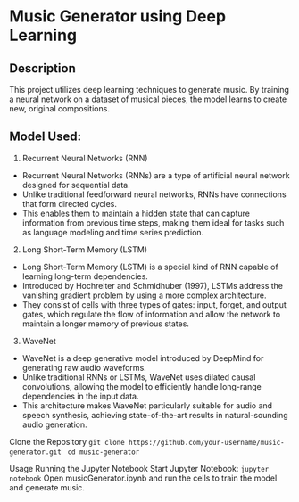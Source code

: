 # Music Generator using Deep Learning
## Description
This project utilizes deep learning techniques to generate music. By training a neural network on a dataset of musical pieces, the model learns to create new, original compositions.

## Model Used:
1. Recurrent Neural Networks (RNN)
- Recurrent Neural Networks (RNNs) are a type of artificial neural network designed for sequential data.
- Unlike traditional feedforward neural networks, RNNs have connections that form directed cycles.
- This enables them to maintain a hidden state that can capture information from previous time steps, making them ideal for tasks such as language modeling and time series prediction.

2. Long Short-Term Memory (LSTM)
- Long Short-Term Memory (LSTM) is a special kind of RNN capable of learning long-term dependencies.
- Introduced by Hochreiter and Schmidhuber (1997), LSTMs address the vanishing gradient problem by using a more complex architecture.
- They consist of cells with three types of gates: input, forget, and output gates, which regulate the flow of information and allow the network to maintain a longer memory of previous states.

3. WaveNet
- WaveNet is a deep generative model introduced by DeepMind for generating raw audio waveforms.
- Unlike traditional RNNs or LSTMs, WaveNet uses dilated causal convolutions, allowing the model to efficiently handle long-range dependencies in the input data.
- This architecture makes WaveNet particularly suitable for audio and speech synthesis, achieving state-of-the-art results in natural-sounding audio generation.


Clone the Repository
```git clone https://github.com/your-username/music-generator.git ```
```cd music-generator```

Usage
Running the Jupyter Notebook
Start Jupyter Notebook:
```jupyter notebook```
Open musicGenerator.ipynb and run the cells to train the model and generate music.
